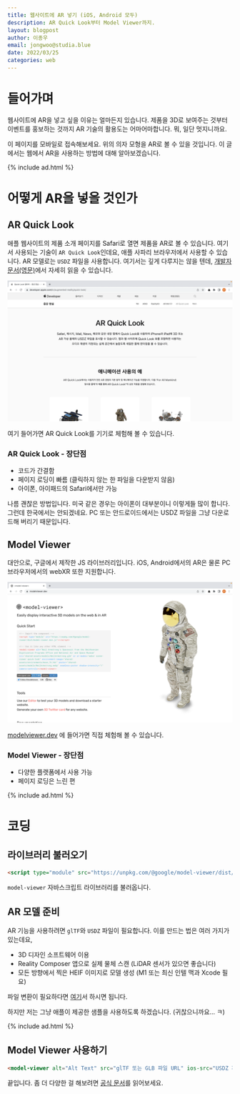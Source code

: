 ```yaml
---
title: 웹사이트에 AR 넣기 (iOS, Android 모두)
description: AR Quick Look부터 Model Viewer까지.
layout: blogpost
author: 이종우
email: jongwoo@studia.blue
date: 2022/03/25
categories: web
---
```


# 들어가며

웹사이트에 AR을 넣고 싶을 이유는 얼마든지 있습니다. 제품을 3D로 보여주는 것부터 이벤트를 홍보하는 것까지 AR 기술의 활용도는 어마어마합니다. 뭐, 일단 멋지니까요. 

<script type="module" src="https://unpkg.com/@google/model-viewer/dist/model-viewer.min.js"></script>
<model-viewer style="width: 100%; height: 300px;" alt="A 3D model of a chair." src="/assets/ar/chair_swan.gltf" ios-src="/assets/ar/chair_swan.usdz" ar></model-viewer>

이 페이지를 <span title="광고 수익이 오르는 건 덤">모바일로 접속해보세요</span>. 위의 의자 모형을 AR로 볼 수 있을 것입니다. 이 글에서는 웹에서 AR을 사용하는 방법에 대해 알아보겠습니다.

{% include ad.html %}

# 어떻게 AR을 넣을 것인가

## AR Quick Look

애플 웹사이트의 제품 소개 페이지를 Safari로 열면 제품을 AR로 볼 수 있습니다. 여기서 사용되는 기술이 `AR Quick Look`인데요, 애플 사파리 브라우저에서 사용할 수 있습니다. AR 모델로는 `USDZ` 파일을 사용합니다. 여기서는 깊게 다루지는 않을 텐데, [개발자 문서(영문)](https://developer.apple.com/documentation/arkit/previewing_a_model_with_ar_quick_look#3263412)에서 자세히 읽을 수 있습니다.

!["AR Quick Look Website"](/assets/img/arquicklook.png)

여기 들어가면 AR Quick Look를 기기로 체험해 볼 수 있습니다.

### AR Quick Look - 장단점

- 코드가 간결함
- 페이지 로딩이 빠름 (클릭하지 않는 한 파일을 다운받지 않음)
- 아이폰, 아이패드의 Safari에서만 가능

나름 괜찮은 방법입니다. 미국 같은 경우는 아이폰이 대부분이니 이렇게들 많이 합니다. 그런데 한국에서는 안되겠네요. PC 또는 안드로이드에서는 USDZ 파일을 그냥 다운로드해 버리기 때문입니다.

## Model Viewer

대안으로, 구글에서 제작한 JS 라이브러리입니다. iOS, Android에서의 AR은 물론 PC 브라우저에서의 webXR 또한 지원합니다.

!["Model Viewer Website"](/assets/img/modelviewer.png)

[modelviewer.dev](https://modelviewer.dev/) 에 들어가면 직접 체험해 볼 수 있습니다.

### Model Viewer - 장단점

- 다양한 플랫폼에서 사용 가능
- 페이지 로딩은 느린 편

{% include ad.html %}

# 코딩

## 라이브러리 불러오기

```html
<script type="module" src="https://unpkg.com/@google/model-viewer/dist/model-viewer.min.js"></script>
```
`model-viewer` 자바스크립트 라이브러리를 불러옵니다.

## AR 모델 준비

AR 기능을 사용하려면 `glTF`와 `USDZ` 파일이 필요합니다. 이를 만드는 법은 여러 가지가 있는데요, 

- 3D 디자인 소프트웨어 이용
- Reality Composer 앱으로 실제 물체 스캔 (LiDAR 센서가 있으면 좋습니다)
- 모든 방향에서 찍은 HEIF 이미지로 모델 생성 (M1 또는 최신 인텔 맥과 Xcode 필요)

파일 변환이 필요하다면 [여기](https://products.aspose.app/3d/ko/conversion/usdz-to-gltf)서 하시면 됩니다.

하지만 저는 그냥 애플이 제공한 샘플을 사용하도록 하겠습니다. (귀찮으니까요... ㅋ)

{% include ad.html %}

## Model Viewer 사용하기

```html
<model-viewer alt="Alt Text" src="glTF 또는 GLB 파일 URL" ios-src="USDZ 파일 URL" ar></model-viewer>
```

끝입니다. 좀 더 다양한 걸 해보려면 [공식 문서](https://modelviewer.dev/docs/index.html)를 읽어보세요.

